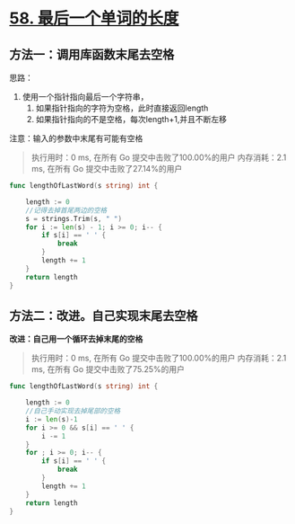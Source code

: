 # [58. 最后一个单词的长度](https://leetcode-cn.com/problems/length-of-last-word/)

## 方法一：调用库函数末尾去空格

思路：

1. 使用一个指针指向最后一个字符串，
   1. 如果指针指向的字符为空格，此时直接返回length
   2. 如果指针指向的不是空格，每次length+1,并且不断左移
   

注意：输入的参数中末尾有可能有空格

>执行用时：0 ms, 在所有 Go 提交中击败了100.00%的用户
>		内存消耗：2.1 ms, 在所有 Go 提交中击败了27.14%的用户


```go
func lengthOfLastWord(s string) int {

	length := 0
	//记得去掉首尾两边的空格
	s = strings.Trim(s, " ")
	for i := len(s) - 1; i >= 0; i-- {
		if s[i] == ' ' {
			break
		}
		length += 1
	}
	return length
}
```

## 方法二：改进。自己实现末尾去空格

**改进：自己用一个循环去掉末尾的空格**

> 执行用时：0 ms, 在所有 Go 提交中击败了100.00%的用户
> 		内存消耗：2.1 ms, 在所有 Go 提交中击败了75.25%的用户

```go
func lengthOfLastWord(s string) int {

	length := 0
	//自己手动实现去掉尾部的空格
	i := len(s)-1
	for i >= 0 && s[i] == ' ' {
		i -= 1
	}
	for ; i >= 0; i-- {
		if s[i] == ' ' {
			break
		}
		length += 1
	}
	return length
}
```

